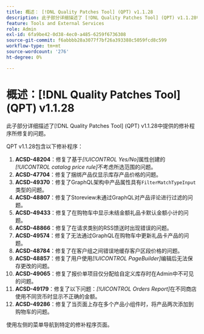 ```yaml
---
title: 概述： [!DNL Quality Patches Tool] (QPT) v1.1.28
description: 此子部分详细描述了 [!DNL Quality Patches Tool] (QPT) v1.1.28中提供的修补程序所修复的问题。
feature: Tools and External Services
role: Admin
exl-id: 6fa9be42-0d38-4ec0-a485-6259f6736308
source-git-commit: f6abbbb28a3077f7bf26a393388c5059fcd8c599
workflow-type: tm+mt
source-wordcount: '276'
ht-degree: 0%

---
```


# 概述：[!DNL Quality Patches Tool] (QPT) v1.1.28

此子部分详细描述了[!DNL Quality Patches Tool] (QPT) v1.1.28中提供的修补程序所修复的问题。

QPT v1.1.28包含以下修补程序：

1. **ACSD-48204**：修复了基于&#x200B;*[!UICONTROL Yes/No]*&#x200B;属性创建的&#x200B;*[!UICONTROL catalog price rule]*&#x200B;不考虑所选范围的问题。
1. **ACSD-47704**：修复了捆绑产品仅显示库存产品价格的问题。
1. **ACSD-49370**：修复了GraphQL架构中产品属性具有`FilterMatchTypeInput`类型的问题。
1. **ACSD-48807**：修复了Storeview未通过GraphQL对产品评论进行过滤的问题。
1. **ACSD-49433**：修复了在购物车中显示未结金额礼品卡默认金额小计的问题。
1. **ACSD-48866**：修复了在请求类别的RSS馈送时出现错误的问题。
1. **ACSD-49574**：修复了无法通过GraphQL在购物车中更新礼品卡产品的问题。
1. **ACSD-48784**：修复了在客户组之间错误地缓存客户区段价格的问题。
1. **ACSD-48857**：修复了用户使用&#x200B;*[!UICONTROL PageBuilder]*&#x200B;编辑后无法保存更改的问题。
1. **ACSD-49065**：修复了报价单项目仅分配给自定义库存时在Admin中不可见的问题。
1. **ACSD-49179**：修复了以下问题：*[!UICONTROL Orders Report]*&#x200B;在不同商店使用不同货币时显示不正确的金额。
1. **ACSD-49286**：修复了当页面上存在多个产品小组件时，将产品两次添加到购物车的问题。

使用左侧的菜单导航到特定的修补程序页面。
